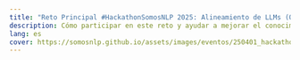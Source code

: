 ```yaml
---
title: "Reto Principal #HackathonSomosNLP 2025: Alineamiento de LLMs (Opción A)"
description: Cómo participar en este reto y ayudar a mejorar el conocimiento cultural de los LLMs
lang: es
cover: https://somosnlp.github.io/assets/images/eventos/250401_hackathon_sinfecha.jpg
---
```


